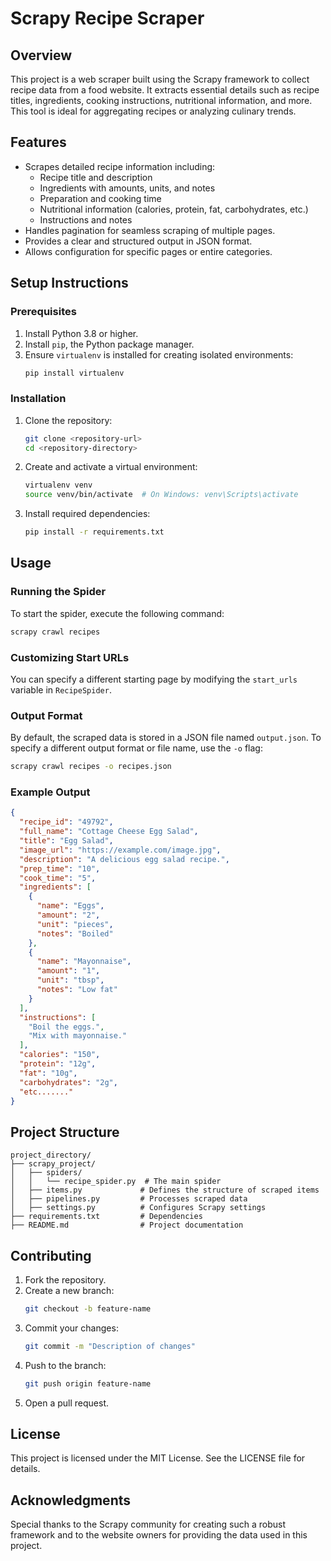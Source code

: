 # Scrapy Recipe Scraper

## Overview

This project is a web scraper built using the Scrapy framework to collect recipe data from a food website. It extracts essential details such as recipe titles, ingredients, cooking instructions, nutritional information, and more. This tool is ideal for aggregating recipes or analyzing culinary trends.

## Features

- Scrapes detailed recipe information including:
  - Recipe title and description
  - Ingredients with amounts, units, and notes
  - Preparation and cooking time
  - Nutritional information (calories, protein, fat, carbohydrates, etc.)
  - Instructions and notes
- Handles pagination for seamless scraping of multiple pages.
- Provides a clear and structured output in JSON format.
- Allows configuration for specific pages or entire categories.

## Setup Instructions

### Prerequisites

1. Install Python 3.8 or higher.
2. Install `pip`, the Python package manager.
3. Ensure `virtualenv` is installed for creating isolated environments:
   ```bash
   pip install virtualenv
   ```

### Installation

1. Clone the repository:
   ```bash
   git clone <repository-url>
   cd <repository-directory>
   ```
2. Create and activate a virtual environment:
   ```bash
   virtualenv venv
   source venv/bin/activate  # On Windows: venv\Scripts\activate
   ```
3. Install required dependencies:
   ```bash
   pip install -r requirements.txt
   ```

## Usage

### Running the Spider

To start the spider, execute the following command:

```bash
scrapy crawl recipes
```

### Customizing Start URLs

You can specify a different starting page by modifying the `start_urls` variable in `RecipeSpider`.

### Output Format

By default, the scraped data is stored in a JSON file named `output.json`. To specify a different output format or file name, use the `-o` flag:

```bash
scrapy crawl recipes -o recipes.json
```

### Example Output

```json
{
  "recipe_id": "49792",
  "full_name": "Cottage Cheese Egg Salad",
  "title": "Egg Salad",
  "image_url": "https://example.com/image.jpg",
  "description": "A delicious egg salad recipe.",
  "prep_time": "10",
  "cook_time": "5",
  "ingredients": [
    {
      "name": "Eggs",
      "amount": "2",
      "unit": "pieces",
      "notes": "Boiled"
    },
    {
      "name": "Mayonnaise",
      "amount": "1",
      "unit": "tbsp",
      "notes": "Low fat"
    }
  ],
  "instructions": [
    "Boil the eggs.",
    "Mix with mayonnaise."
  ],
  "calories": "150",
  "protein": "12g",
  "fat": "10g",
  "carbohydrates": "2g",
  "etc......."
}
```

## Project Structure

```
project_directory/
├── scrapy_project/
│   ├── spiders/
│   │   └── recipe_spider.py  # The main spider
│   ├── items.py             # Defines the structure of scraped items
│   ├── pipelines.py         # Processes scraped data
│   ├── settings.py          # Configures Scrapy settings
├── requirements.txt         # Dependencies
├── README.md                # Project documentation
```

## Contributing

1. Fork the repository.
2. Create a new branch:
   ```bash
   git checkout -b feature-name
   ```
3. Commit your changes:
   ```bash
   git commit -m "Description of changes"
   ```
4. Push to the branch:
   ```bash
   git push origin feature-name
   ```
5. Open a pull request.

## License

This project is licensed under the MIT License. See the LICENSE file for details.

## Acknowledgments

Special thanks to the Scrapy community for creating such a robust framework and to the website owners for providing the data used in this project.
